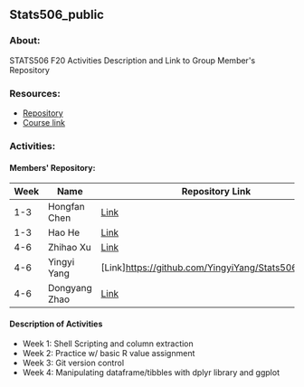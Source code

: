 ## Stats506_public
### About: 
STATS506 F20 Activities Description and Link to Group Member's Repository
### Resources: 
* [Repository](https://github.com/jbhender/Stats506_F20/tree/master/activities/)
* [Course link](https://umich.instructure.com/courses/394304)

### Activities:
#### Members' Repository:
Week| Name | Repository Link
------------ | ------------ | -------------
1-3|Hongfan Chen | [Link](https://github.com/HongfanChen/Stats506_public)
1-3|Hao He | [Link](https://github.com/hhaohe513/Stats506_public)
4-6|Zhihao Xu| [Link](https://github.com/ZhihaoXu/Stats506_public)
4-6|Yingyi Yang|[Link]https://github.com/YingyiYang/Stats506_public)
4-6|Dongyang Zhao|[Link](https://github.com/zhaodyleo/STATS506_F20)

#### Description of Activities 
* Week 1: Shell Scripting and column extraction  
* Week 2: Practice w/ basic R value assignment
* Week 3: Git version control
* Week 4: Manipulating dataframe/tibbles with dplyr library and ggplot
